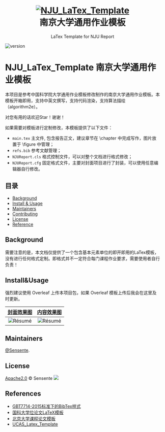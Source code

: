<h1 align="center">
  <a href="https://github.com/Sensente/NJU_LaTex_Template/">
    <img alt="NJU_LaTex_Template" src="https://github.com/Sensente/NJU_LaTex_Template/blob/main/figure/nju_logo.jpg"  />
  </a>

  <br />
  南京大学通用作业模板

</h1>

<p align="center">
  LaTex Template for NJU Report
</p>


![version](https://img.shields.io/badge/NJU_LaTex_Template-v0.1-blue)

# NJU_LaTex_Template 南京大学通用作业模板

本项目是参考中国科学院大学通用作业模板修改制作的南京大学通用作业模板。本模板开箱即用，支持中英文撰写，支持代码渲染，支持算法描绘（algorithm2e）。

对您有用的话欢迎Star！谢谢！

如果需要对模板进行定制修改，本模板提供了以下文件：

- `main.tex` 主文件, 包含报告正文，建议章节在 \chapter 中完成写作，图片放置于 \figure 中管理；
- `refs.bib` 参考文献管理；
- `NJUReport.cls` 格式控制文件，可以对整个文档进行格式修改；
- `NJUReport.cfg` 固定格式文件，主要对封面项目进行了封装，可以使用任意编辑器自行修改。

## 目录

- [Background](#background)
- [Install & Usage](#install&Usage)
- [Maintainers](#maintainers)
- [Contributing](#contributing)
- [License](#license)
- [Reference](#References)

## Background

需要注意的是，本文档仅提供了一个包含基本元素单位的即开即用的LaTex模板，没有进行任何格式定制。即格式并不一定符合每门课程作业要求，需要使用者自行负责！

## Install&Usage

强烈建议使用 Overleaf 上传本项目包，如果 Overleaf 模板上传后我会在这里及时更新。


|  [封面效果图](https://github.com/Sensente/NJU_LaTex_Template/blob/main/figure/cover.png) |  [内容效果图](https://github.com/Sensente/NJU_LaTex_Template/blob/main/figure/content.png)| 
|:---:|:---:|
| ![Résumé](https://github.com/Sensente/NJU_LaTex_Template/blob/main/figure/cover.png?raw=true) | ![Résumé](https://github.com/Sensente/NJU_LaTex_Template/blob/main/figure/content.png?raw=true)| 



## Maintainers

[@Sensente](https://github.com/Sensente).

## License

[Apache2.0](LICENSE) © Sensente
<a href="https://github.com/RichardLitt/standard-readme/graphs/contributors"><img src="https://opencollective.com/standard-readme/contributors.svg?width=890&button=false" /></a>

## References

+ [GBT7714-2015标准下的BibTex样式](https://github.com/zepinglee/gbt7714-bibtex-style)
+ [国科大学位论文LaTeX模板](https://github.com/mohuangrui/ucasthesis)
+ [北京大学课程论文模板](https://www.overleaf.com/latex/templates/bei-jing-da-xue-ke-cheng-lun-wen-mo-ban/yntmqcktrzfh)
+ [UCAS_Latex_Template](https://github.com/jweihe/UCAS_Latex_Template/blob/main/README.md)

